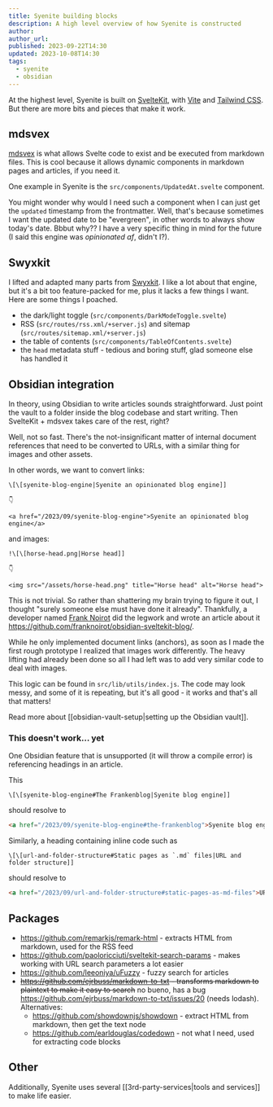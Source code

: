 ```yaml
---
title: Syenite building blocks
description: A high level overview of how Syenite is constructed
author:
author_url:
published: 2023-09-22T14:30
updated: 2023-10-08T14:30
tags:
  - syenite
  - obsidian
---
```


At the highest level, Syenite is built on [SvelteKit](https://kit.svelte.dev/), with [Vite](https://vitejs.dev/) and [Tailwind CSS](https://tailwindcss.com/). But there are  more bits and pieces that make it work.

## mdsvex

[mdsvex](https://mdsvex.com/) is what allows Svelte code to exist and be executed from markdown files. This is cool because it allows dynamic components in markdown pages and articles, if you need it.

One example in Syenite is the `src/components/UpdatedAt.svelte` component.

You might wonder why would I need such a component when I can just get the `updated` timestamp from the frontmatter. Well, that's because sometimes I want the updated date to be "evergreen", in other words to always show today's date. Bbbut why?? I have a very specific thing in mind for the future (I said this engine was *opinionated af*, didn't I?).

## Swyxkit

I lifted and adapted many parts from [Swyxkit](https://www.swyx.io/). I like a lot about that engine, but it's a bit too feature-packed for me, plus it lacks a few things I want. Here are some things I poached.

- the dark/light toggle (`src/components/DarkModeToggle.svelte`)
- RSS (`src/routes/rss.xml/+server.js`) and sitemap (`src/routes/sitemap.xml/+server.js`)
- the table of contents (`src/components/TableOfContents.svelte`)
- the `head` metadata stuff - tedious and boring stuff, glad someone else has handled it

## Obsidian integration

In theory, using Obsidian to write articles sounds straightforward. Just point the vault to a folder inside the blog codebase and start writing. Then SvelteKit + mdsvex takes care of the rest, right?

Well, not so fast. There's the not-insignificant matter of internal document references that need to be converted to URLs, with a similar thing for images and other assets.

In other words, we want to convert links:

```
\[\[syenite-blog-engine|Syenite an opinionated blog engine]]

👇

<a href="/2023/09/syenite-blog-engine">Syenite an opinionated blog engine</a>
```

and images:

```
!\[\[horse-head.png|Horse head]]

👇

<img src="/assets/horse-head.png" title="Horse head" alt="Horse head">
```

This is not trivial. So rather than shattering my brain trying to figure it out, I thought "surely someone else must have done it already". Thankfully, a developer named [Frank Noirot](https://franknoirot.co/) did the legwork and wrote an article about it https://github.com/franknoirot/obsidian-sveltekit-blog/.

While he only implemented document links (anchors), as soon as I made the first rough prototype I realized that images work differently. The heavy lifting had already been done so all I had left was to add very similar code to deal with images.

This logic can be found in `src/lib/utils/index.js`. The code may look messy, and some of it is repeating, but it's all good - it works and that's all that matters!

Read more about [[obsidian-vault-setup|setting up the Obsidian vault]].

### This doesn't work... yet

One Obsidian feature that is unsupported (it will throw a compile error) is referencing headings in an article.

This

```
\[\[syenite-blog-engine#The Frankenblog|Syenite blog engine]]
```

should resolve to

```html
<a href="/2023/09/syenite-blog-engine#the-frankenblog">Syenite blog engine</a>
```

Similarly, a heading containing inline code such as

```
\[\[url-and-folder-structure#Static pages as `.md` files|URL and folder structure]]
```

should resolve to

```html
<a href="/2023/09/url-and-folder-structure#static-pages-as-md-files">URL and folder structure</a>
```

## Packages

- https://github.com/remarkjs/remark-html - extracts HTML from markdown, used for the RSS feed
- https://github.com/paoloricciuti/sveltekit-search-params - makes working with URL search parameters a lot easier
- https://github.com/leeoniya/uFuzzy - fuzzy search for articles
- ~~https://github.com/ejrbuss/markdown-to-txt - transforms markdown to plaintext to make it easy to search~~ no bueno, has a bug https://github.com/ejrbuss/markdown-to-txt/issues/20 (needs lodash). Alternatives:
	- https://github.com/showdownjs/showdown - extract HTML from markdown, then get the text node
	- https://github.com/earldouglas/codedown - not what I need, used for extracting code blocks

## Other

Additionally, Syenite uses several [[3rd-party-services|tools and services]] to make life easier.
